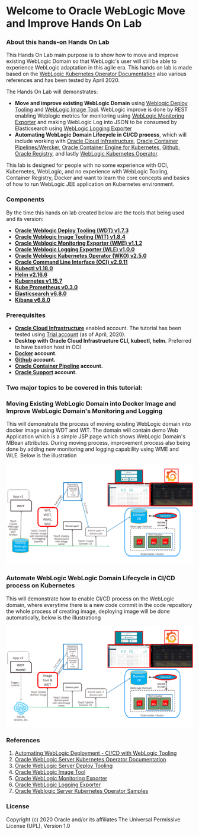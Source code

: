 # Welcome to Oracle WebLogic Move and Improve Hands On Lab #

### About this hands-on Hands On Lab ###

This Hands On Lab main purpose is to show how to move and improve existing WebLogic Domain so that WebLogic's user will still be able to experience WebLogic adaptation in this agile era. This hands on lab is made based on the [WebLogic Kubernetes Operator Documentation](https://oracle.github.io/weblogic-kubernetes-operator/) also various references and has been tested by April 2020.

The Hands On Lab will demonstrates:
+ **Move and improve existing WebLogic Domain** using [Weblogic Deploy Tooling](https://github.com/oracle/weblogic-deploy-tooling) and [WebLogic Image Tool](https://github.com/oracle/weblogic-image-tool). WebLogic improve is done by REST enabling Weblogic metrics for monitoring using [WebLogic Monitoring Exporter](https://github.com/oracle/weblogic-monitoring-exporter) and making WebLogic Log into JSON to be consumed by Elasticsearch using [WebLogic Logging Exporter](https://github.com/oracle/weblogic-logging-exporter) 
+ **Automating WebLogic Domain Lifecycle in CI/CD process**, which will include working with [Oracle Cloud Infrastructure](https://docs.cloud.oracle.com/en-us/iaas/Content/GSG/Concepts/baremetalintro.htm), [Oracle Container Pipelines/Wercker](https://docs.oracle.com/en/cloud/iaas/wercker-cloud/wercm/), [Oracle Container Engine for Kubernetes](https://docs.cloud.oracle.com/en-us/iaas/Content/ContEng/Concepts/contengoverview.htm), [Github](https://github.com/), [Oracle Registry](https://docs.cloud.oracle.com/en-us/iaas/Content/Registry/Concepts/registryoverview.htm), and lastly [WebLogic Kubernetes Operator](https://github.com/oracle/weblogic-kubernetes-operator).

This lab is designed for people with no some experience with OCI, Kubernetes, WebLogic, and no experience with WebLogic Tooling, Container Registry, Docker and want to learn the core concepts and basics of how to run WebLogic JEE application on Kubernetes environment.

### Components ###

By the time this hands on lab created below are the tools that being used and its version:

+ **[Oracle Weblogic Deploy Tooling (WDT) v1.7.3](https://github.com/oracle/weblogic-deploy-tooling/releases/tag/weblogic-deploy-tooling-1.7.3)** 
+ **[Oracle Weblogic Image Tooling (WIT) v1.8.4](https://github.com/oracle/weblogic-image-tool/releases/tag/release-1.8.4)** 
+ **[Oracle Weblogic Monitoring Exporter (WME) v1.1.2](https://github.com/oracle/weblogic-monitoring-exporter/releases/tag/v1.1.2)** 
+ **[Oracle Weblogic Logging Exporter (WLE) v1.0.0](https://github.com/oracle/weblogic-logging-exporter/releases/tag/v1.0.0)** 
+ **[Oracle Weblogic Kubernetes Operator (WKO) v2.5.0](https://github.com/oracle/weblogic-kubernetes-operator/releases/tag/v2.5.0)** 
+ **[Oracle Command Line Interface (OCI) v2.9.11](https://github.com/oracle/oci-cli/releases/tag/v2.9.11)**
+ **[Kubectl v1.18.0](https://github.com/kubernetes/kubectl/releases/tag/kubernetes-1.18.0)**  
+ **[Helm v2.16.6](https://github.com/helm/helm/releases/tag/v2.16.6)** 
+ **[Kubernetes v1.15.7](https://docs.cloud.oracle.com/en-us/iaas/releasenotes/changes/37013251-39b2-4c08-8536-906d76bba789/)** 
+ **[Kube Prometheus v0.3.0](https://github.com/coreos/kube-prometheus/releases/tag/v0.3.0)** 
+ **[Elasticsearch v6.8.0](https://github.com/elastic/elasticsearch/releases/tag/v6.8.0)** 
+ **[Kibana v6.8.0](https://github.com/elastic/kibana/releases/tag/v6.8.0)** 

### Prerequisites ###

+ **[Oracle Cloud Infrastructure](https://cloud.oracle.com/en_US/cloud-infrastructure)** enabled account. The tutorial has been tested using [Trial account](https://myservices.us.oraclecloud.com/mycloud/signup) (as of April, 2020).
+ **Desktop with Oracle Cloud Infrastructure CLI, kubectl, helm.** Preferred to have bastion host in OCI
+ **[Docker](https://hub.docker.com/signup) account.**
+ **[Github](https://github.com/join) account.**
+ **[Oracle Container Pipeline](https://app.wercker.com/users/new?return_url=/) account.**
+ **[Oracle Support](https://support.oracle.com/portal/) account.**

### Two major topics to be covered in this tutorial: ###

### Moving Existing WebLogic Domain into Docker Image and Improve WebLogic Domain's Monitoring and Logging ###

This will demonstrate the process of moving existing WebLogic domain into docker image using WDT and WIT. The domain will contain demo Web Application which is a simple JSP page which shows WebLogic Domain's MBean attributes. During moving process, improvement process also being done by adding new monitoring and logging capability using WME and WLE. Below is the illustration

![](tutorials/images/readme1.png)

### Automate WebLogic WebLogic Domain Lifecycle in CI/CD process on Kubernetes  ###

This will demonstrate how to enable CI/CD process on the WebLogic domain, where everytime there is a new code commit in the code repository the whole process of creating image, deploying image will be done automatically, below is the illustrationg

![](tutorials/images/readme2.png)


### References ###

1. [Automating WebLogic Deployment - CI/CD with WebLogic Tooling](https://blogs.oracle.com/weblogicserver/automating-weblogic-deployment-cicd-with-weblogic-tooling)
2. [Oracle WebLogic Server Kubernetes Operator Documentation](https://oracle.github.io/weblogic-kubernetes-operator/)
3. [Oracle WebLogic Server Deploy Tooling](https://github.com/oracle/weblogic-deploy-tooling/blob/master/README.md)
4. [Oracle WebLogic Image Tool](https://github.com/oracle/weblogic-image-tool/blob/master/README.md)
5. [Oracle WebLogic Monitoring Exporter](https://github.com/oracle/weblogic-monitoring-exporter/blob/master/README.md)
6. [Oracle WebLogic Logging Exporter](https://github.com/oracle/weblogic-logging-exporter/blob/master/README.md)
7. [Oracle Weblogic Server Kubernetes Operator Samples](https://github.com/oracle/weblogic-kubernetes-operator/tree/master/kubernetes/samples)

### License ###
Copyright (c) 2020 Oracle and/or its affiliates
The Universal Permissive License (UPL), Version 1.0

